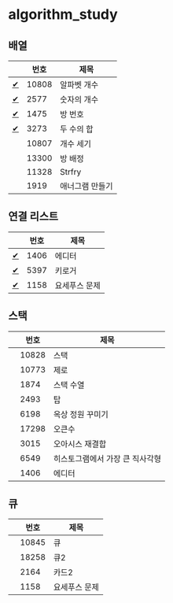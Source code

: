 # algorithm_study

## 배열

| |번호|제목|
|--|--|--|
|[✔](BOJ/10808.cpp)|10808|알파벳 개수|
|[✔](BOJ/2577.cpp)|2577|숫자의 개수|
|[✔](BOJ/1475.cpp)|1475|방 번호|
|[✔](BOJ/3273.cpp)|3273|두 수의 합|
| |10807|개수 세기|
| |13300|방 배정|
| |11328|Strfry|
| |1919|애너그램 만들기|

## 연결 리스트
| |번호|제목|
|--|--|--|
|[✔](BOJ/1406.cpp)|1406|에디터|
|[✔](BOJ/5397.cpp)|5397|키로거|
|[✔](BOJ/1158.cpp)|1158|요세푸스 문제|

## 스택
| |번호|제목|
|--|--|--|
| |10828|스택|
| |10773|제로|
| |1874|스택 수열|
| |2493|탑|
| |6198|옥상 정원 꾸미기|
| |17298|오큰수|
| |3015|오아시스 재결합|
| |6549|히스토그램에서 가장 큰 직사각형|
| |1406|에디터|

## 큐
| |번호|제목|
|--|--|--|
| |10845|큐|
| |18258|큐2|
| |2164|카드2|
| |1158|요세푸스 문제|
